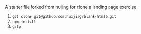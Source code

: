 A starter file forked from huijing for clone a landing page exercise

1.  `git clone git@github.com:huijing/blank-html5.git`
2.  `npm install`
3.  `gulp`
